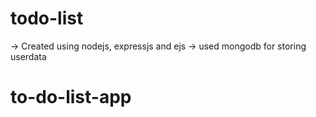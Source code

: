 # todo-list
-> Created using nodejs, expressjs and ejs
-> used mongodb for storing userdata
# to-do-list-app
